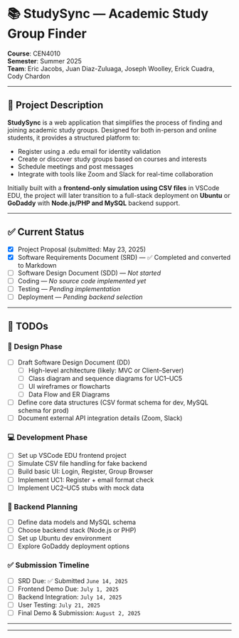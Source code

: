 # 📚 StudySync — Academic Study Group Finder

**Course**: CEN4010  
**Semester**: Summer 2025  
**Team**: Eric Jacobs, Juan Diaz-Zuluaga, Joseph Woolley, Erick Cuadra, Cody Chardon  

---

## 📝 Project Description

**StudySync** is a web application that simplifies the process of finding and joining academic study groups. Designed for both in-person and online students, it provides a structured platform to:

- Register using a .edu email for identity validation
- Create or discover study groups based on courses and interests
- Schedule meetings and post messages
- Integrate with tools like Zoom and Slack for real-time collaboration

Initially built with a **frontend-only simulation using CSV files** in VSCode EDU, the project will later transition to a full-stack deployment on **Ubuntu** or **GoDaddy** with **Node.js/PHP and MySQL** backend support.

---

## ✅ Current Status

- [x] Project Proposal (submitted: May 23, 2025)
- [x] Software Requirements Document (SRD) — ✅ Completed and converted to Markdown
- [ ] Software Design Document (SDD) — *Not started*
- [ ] Coding — *No source code implemented yet*
- [ ] Testing — *Pending implementation*
- [ ] Deployment — *Pending backend selection*

---

## 📌 TODOs

### 🔧 Design Phase
- [ ] Draft Software Design Document (DD)
  - [ ] High-level architecture (likely: MVC or Client–Server)
  - [ ] Class diagram and sequence diagrams for UC1–UC5
  - [ ] UI wireframes or flowcharts
  - [ ] Data Flow and ER Diagrams
- [ ] Define core data structures (CSV format schema for dev, MySQL schema for prod)
- [ ] Document external API integration details (Zoom, Slack)

### 💻 Development Phase
- [ ] Set up VSCode EDU frontend project
- [ ] Simulate CSV file handling for fake backend
- [ ] Build basic UI: Login, Register, Group Browser
- [ ] Implement UC1: Register + email format check
- [ ] Implement UC2–UC5 stubs with mock data

### 🔁 Backend Planning
- [ ] Define data models and MySQL schema
- [ ] Choose backend stack (Node.js or PHP)
- [ ] Set up Ubuntu dev environment
- [ ] Explore GoDaddy deployment options

### ✅ Submission Timeline
- [ ] SRD Due: ✅ Submitted `June 14, 2025`
- [ ] Frontend Demo Due: `July 1, 2025`
- [ ] Backend Integration: `July 14, 2025`
- [ ] User Testing: `July 21, 2025`
- [ ] Final Demo & Submission: `August 2, 2025`

---


---


